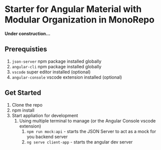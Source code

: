 # Starter  for Angular Material with Modular Organization in MonoRepo

__Under construction...__

## Prerequisties

1. `json-server` npm package installed globally
1. `angular-cli` npm package installed globally
1. `vscode` super editor installed (optional)
1. `angular-console` vscode extension installed (optional)

## Get Started

1. Clone the repo
1. npm install
1. Start appliation for development
   1. Using multiple terminal to manage (or the Angular Console vscode extension)
      1. `npm run mock:api` - starts the JSON Server to act as a mock for you backend server
      1. `ng serve client-app` - starts the angular dev server

